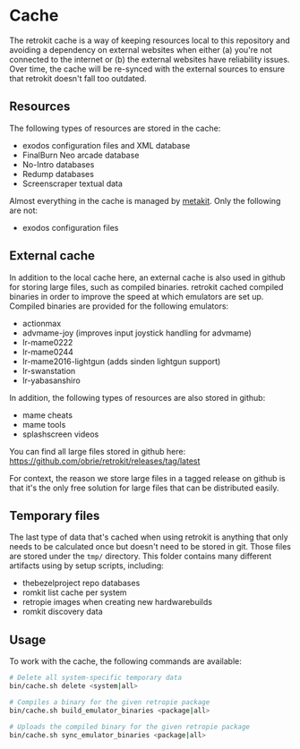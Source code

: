 # Cache

The retrokit cache is a way of keeping resources local to this repository and avoiding
a dependency on external websites when either (a) you're not connected to the
internet or (b) the external websites have reliability issues.  Over time, the
cache will be re-synced with the external sources to ensure that retrokit doesn't
fall too outdated.

## Resources

The following types of resources are stored in the cache:

* exodos configuration files and XML database
* FinalBurn Neo arcade database
* No-Intro databases
* Redump databases
* Screenscraper textual data

Almost everything in the cache is managed by [metakit](/manual/metakit.md).  Only
the following are not:

* exodos configuration files

## External cache

In addition to the local cache here, an external cache is also used in github for
storing large files, such as compiled binaries.  retrokit cached compiled binaries
in order to improve the speed at which emulators are set up.  Compiled binaries
are provided for the following emulators:

* actionmax
* advmame-joy (improves input joystick handling for advmame)
* lr-mame0222
* lr-mame0244
* lr-mame2016-lightgun (adds sinden lightgun support)
* lr-swanstation
* lr-yabasanshiro

In addition, the following types of resources are also stored in github:

* mame cheats
* mame tools
* splashscreen videos

You can find all large files stored in github here: https://github.com/obrie/retrokit/releases/tag/latest

For context, the reason we store large files in a tagged release on github is that it's
the only free solution for large files that can be distributed easily.

## Temporary files

The last type of data that's cached when using retrokit is anything that only needs to
be calculated once but doesn't need to be stored in git.  Those files are stored under
the `tmp/` directory.  This folder contains many different artifacts using by setup scripts,
including:

* thebezelproject repo databases
* romkit list cache per system
* retropie images when creating new hardwarebuilds
* romkit discovery data

## Usage

To work with the cache, the following commands are available:

```bash
# Delete all system-specific temporary data
bin/cache.sh delete <system|all>

# Compiles a binary for the given retropie package
bin/cache.sh build_emulator_binaries <package|all>

# Uploads the compiled binary for the given retropie package
bin/cache.sh sync_emulator_binaries <package|all>
```
